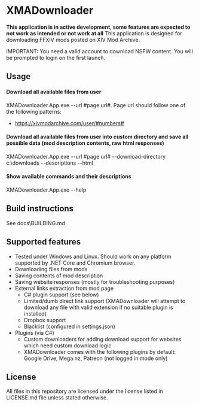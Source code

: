 # XMADownloader
**This application is in active development, some features are expected to not work as intended or not work at all**
This application is designed for downloading FFXIV mods posted on XIV Mod Archive.

IMPORTANT: You need a valid account to download NSFW content. You will be prompted to login on the first launch.

## Usage
#### Download all available files from user
XMADownloader.App.exe --url #page url#. Page url should follow one of the following patterns:
* https://xivmodarchive.com/user/#numbers#
#### Download all available files from user into custom directory and save all possible data (mod description contents, raw html responses)
XMADownloader.App.exe --url #page url# --download-directory c:\downloads --descriptions --html
#### Show available commands and their descriptions
XMADownloader.App.exe --help

## Build instructions
See docs\BUILDING.md

## Supported features
* Tested under Windows and Linux. Should work on any platform supported by .NET Core and Chromium browser.
* Downloading files from mods
* Saving contents of mod description
* Saving website responses (mostly for troubleshooting purposes)
* External links extraction from mod page
	* C# plugin support (see below)
	* Limited/dumb direct link support (XMADownloader will attempt to download any file with valid extension if no suitable plugin is installed)
	* Dropbox support
	* Blacklist (configured in settings.json)
* Plugins (via C#)
	* Custom downloaders for adding download support for websites which need custom download logic
	* XMADownloader comes with the following plugins by default: Google Drive, Mega.nz, Patreon (not logged in mode only)

## License
All files in this repository are licensed under the license listed in LICENSE.md file unless stated otherwise.
